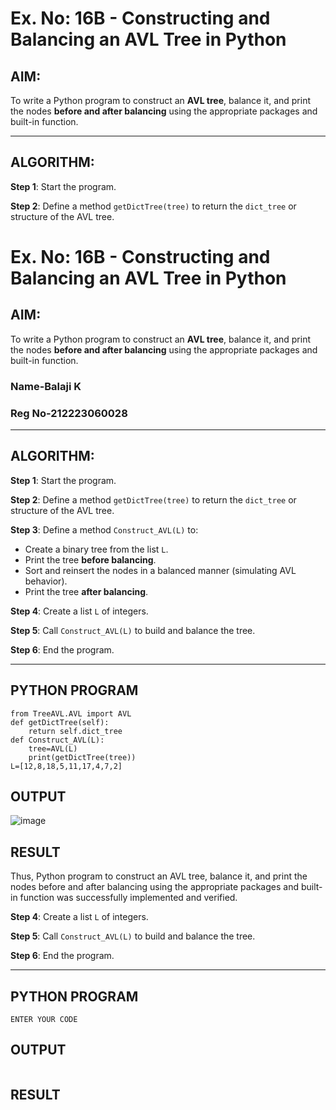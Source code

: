 # Ex. No: 16B - Constructing and Balancing an AVL Tree in Python

## AIM:
To write a Python program to construct an **AVL tree**, balance it, and print the nodes **before and after balancing** using the appropriate packages and built-in function.

---

## ALGORITHM:

**Step 1**: Start the program.

**Step 2**: Define a method `getDictTree(tree)` to return the `dict_tree` or structure of the AVL tree.
# Ex. No: 16B - Constructing and Balancing an AVL Tree in Python

## AIM:
To write a Python program to construct an **AVL tree**, balance it, and print the nodes **before and after balancing** using the appropriate packages and built-in function.
### Name-Balaji K
### Reg No-212223060028
---

## ALGORITHM:

**Step 1**: Start the program.

**Step 2**: Define a method `getDictTree(tree)` to return the `dict_tree` or structure of the AVL tree.

**Step 3**: Define a method `Construct_AVL(L)` to:
- Create a binary tree from the list `L`.
- Print the tree **before balancing**.
- Sort and reinsert the nodes in a balanced manner (simulating AVL behavior).
- Print the tree **after balancing**.

**Step 4**: Create a list `L` of integers.

**Step 5**: Call `Construct_AVL(L)` to build and balance the tree.

**Step 6**: End the program.

---

## PYTHON PROGRAM
```
from TreeAVL.AVL import AVL
def getDictTree(self):
    return self.dict_tree
def Construct_AVL(L):
    tree=AVL(L)
    print(getDictTree(tree))
L=[12,8,18,5,11,17,4,7,2]
```

## OUTPUT
![image](https://github.com/user-attachments/assets/4ea5ec7c-efa6-412a-aa4c-bf261ee5e6d4)


## RESULT
 Thus, Python program to construct an AVL tree, balance it, and print the nodes before and after balancing using the appropriate packages and built-in function was successfully implemented and verified.

**Step 4**: Create a list `L` of integers.

**Step 5**: Call `Construct_AVL(L)` to build and balance the tree.

**Step 6**: End the program.

---

## PYTHON PROGRAM
```
ENTER YOUR CODE
```

## OUTPUT
```
```

## RESULT

